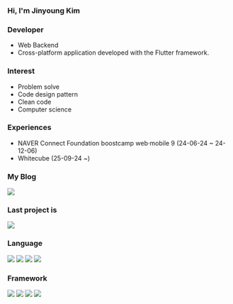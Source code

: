 ### Hi, I'm Jinyoung Kim

### Developer
  - Web Backend
  - Cross-platform application developed with the Flutter framework.

### Interest
  - Problem solve
  - Code design pattern
  - Clean code
  - Computer science

### Experiences
  - NAVER Connect Foundation boostcamp web·mobile 9 (24-06-24 ~ 24-12-06)
  - Whitecube (25-09-24 ~)

### My Blog

<a href="https://medium.com/@delivalue100">
  <img src="https://img.shields.io/badge/Medium-black?style=for-the-badge&logo=medium&logoColor=white"/>
</a>

### Last project is
<a href="https://github.com/orgs/tidings-repositories/repositories">
  <img src="https://img.shields.io/badge/github-20232a.svg?style=for-the-badge&logo=github&logoColor=ffffff"/>
</a>

### Language

<div>
<img src="https://img.shields.io/badge/Java-ED8B00?style=for-the-badge&logo=openjdk&logoColor=white"/>
<img src="https://img.shields.io/badge/JAVASCRIPT-F7DF1E.svg?style=for-the-badge&logo=javascript&logoColor=000000" />
<img src="https://img.shields.io/badge/Typescript-3178C6.svg?style=for-the-badge&logo=Typescript&logoColor=white"/>
<img src="https://img.shields.io/badge/DART-20232a.svg?style=for-the-badge&logo=dart&logoColor=61DAFB" />
</div>

### Framework

<div>
<img src="https://img.shields.io/badge/Spring-6DB33F?style=for-the-badge&logo=Spring&logoColor=white"/>
<img src="https://img.shields.io/badge/Express-000000.svg?style=for-the-badge&logo=Express&logoColor=white"/>
<img src="https://img.shields.io/badge/nestjs-%23E0234E.svg?style=for-the-badge&logo=nestjs&logoColor=white" />
<img src="https://img.shields.io/badge/FLUTTER-20232a.svg?style=for-the-badge&logo=flutter&logoColor=61DAFB" />
</div>

<!--
**JYKIM317/JYKIM317** is a ✨ _special_ ✨ repository because its `README.md` (this file) appears on your GitHub profile.

Here are some ideas to get you started:

- 🔭 I’m currently working on ...
- 🌱 I’m currently learning ...
- 👯 I’m looking to collaborate on ...
- 🤔 I’m looking for help with ...
- 💬 Ask me about ...
- 📫 How to reach me: ...
- 😄 Pronouns: ...
- ⚡ Fun fact: ...
-->
